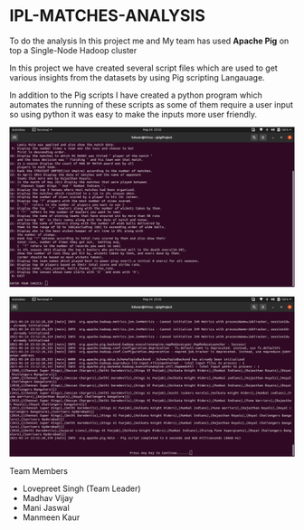 # IPL-MATCHES-ANALYSIS

To do the analysis In this project me and My team has used **Apache Pig** on top a Single-Node Hadoop cluster

In this project we have created several script files which are used to get various insights from the datasets by using Pig scripting Langauage.

In addition to the Pig scripts I have created a python program which automates the running of these scripts as some of them require a user input so using python it was easy to make the inputs more user friendly.

![SS-1](SS-1.png)

![SS-2](SS-2.png)




Team Members

* Lovepreet Singh (Team Leader)
* Madhav Vijay
* Mani Jaswal
* Manmeen Kaur
